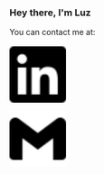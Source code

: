 ### Hey there, I'm Luz

You can contact me at:
<br>
<br>
<a href="https://www.linkedin.com/in/luz-alejandra-rodriguez-gutierrez/" target="blank"><img align="center" src="https://raw.githubusercontent.com/luzaleja/luzaleja/af553a6889f197baace4754b9b4acfaa7fe5b4f0/linkedin.svg" height="100px" width="100px" /></a>

<a href="mailto:rodriguezg.luzaleja@gmail.com" target="blank"><img align="center" src="https://raw.githubusercontent.com/luzaleja/luzaleja/af553a6889f197baace4754b9b4acfaa7fe5b4f0/gmail.svg" height="100px" width="100px" /></a>

<!--
**luzaleja/luzaleja** is a ✨ _special_ ✨ repository because its `README.md` (this file) appears on your GitHub profile.

Here are some ideas to get you started:

- 🔭 I’m currently working on ...
- 🌱 I’m currently learning ...
- 📫 How to reach me: ...
-->
